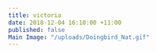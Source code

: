```yaml
---
title: victoria
date: 2018-12-04 16:10:00 +11:00
published: false
Main Image: "/uploads/Doingbird_Nat.gif"
---
```


